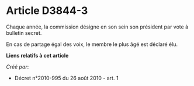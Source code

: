# Article D3844-3

Chaque année, la commission désigne en son sein son président par vote à bulletin secret.

En cas de partage égal des voix, le membre le plus âgé est déclaré élu.

**Liens relatifs à cet article**

_Créé par_:

  - Décret n°2010-995 du 26 août 2010 - art. 1
